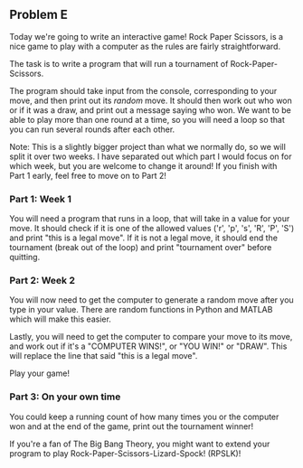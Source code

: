 Problem E
---------

Today we're going to write an interactive game! Rock Paper Scissors, is a nice game to play with a computer as the rules are fairly straightforward. 

The task is to write a program that will run a tournament of Rock-Paper-Scissors. 

The program should take input from the console, corresponding to your move, and then print out its *random* move.
It should then work out who won or if it was a draw, and print out a message saying who won.
We want to be able to play more than one round at a time, so you will need a loop so that you can run several rounds after each other. 

Note: This is a slightly bigger project than what we normally do, so we will split it over two weeks. I have separated out which part I would focus on for which week, but you are welcome to change it around! If you finish with Part 1 early, feel free to move on to Part 2!


### Part 1: Week 1

You will need a program that runs in a loop, that will take in a value for your move.
It should check if it is one of the allowed values ('r', 'p', 's', 'R', 'P', 'S') and print "this is a legal move". 
If it is not a legal move, it should end the tournament (break out of the loop) and print "tournament over" before quitting. 

### Part 2: Week 2

You will now need to get the computer to generate a random move after you type in your value. There are random functions in Python and MATLAB which will make this easier. 

Lastly, you will need to get the computer to compare your move to its move, and work out if it's a "COMPUTER WINS!", or "YOU WIN!" or "DRAW".
This will replace the line that said "this is a legal move". 

Play your game!

### Part 3: On your own time

You could keep a running count of how many times you or the computer won and at the end of the game, print out the tournament winner!

If you're a fan of The Big Bang Theory, you might want to extend your program to play Rock-Paper-Scissors-Lizard-Spock! (RPSLK)!

